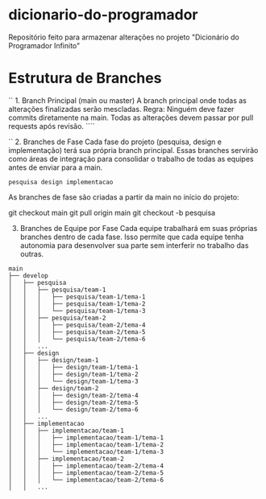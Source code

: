 # dicionario-do-programador
Repositório feito para armazenar alterações no projeto "Dicionário do Programador Infinito"

# Estrutura de Branches
`` 1. Branch Principal (main ou master)
A branch principal onde todas as alterações finalizadas serão mescladas.
Regra: Ninguém deve fazer commits diretamente na main. Todas as alterações devem passar por pull requests após revisão. ````

``
2. Branches de Fase
Cada fase do projeto (pesquisa, design e implementação) terá sua própria branch principal. Essas branches servirão como áreas de integração para consolidar o trabalho de todas as equipes antes de enviar para a main.

``
pesquisa
design
implementacao
``

As branches de fase são criadas a partir da main no início do projeto:

git checkout main
git pull origin main
git checkout -b pesquisa


3. Branches de Equipe por Fase
Cada equipe trabalhará em suas próprias branches dentro de cada fase. Isso permite que cada equipe tenha autonomia para desenvolver sua parte sem interferir no trabalho das outras.

```
main
├── develop
│   ├── pesquisa
│   │   ├── pesquisa/team-1
│   │   │   ├── pesquisa/team-1/tema-1
│   │   │   ├── pesquisa/team-1/tema-2
│   │   │   └── pesquisa/team-1/tema-3
│   │   ├── pesquisa/team-2
│   │   │   ├── pesquisa/team-2/tema-4
│   │   │   ├── pesquisa/team-2/tema-5
│   │   │   └── pesquisa/team-2/tema-6
│   │   ...
│   ├── design
│   │   ├── design/team-1
│   │   │   ├── design/team-1/tema-1
│   │   │   ├── design/team-1/tema-2
│   │   │   └── design/team-1/tema-3
│   │   ├── design/team-2
│   │   │   ├── design/team-2/tema-4
│   │   │   ├── design/team-2/tema-5
│   │   │   └── design/team-2/tema-6
│   │   ...
│   ├── implementacao
│   │   ├── implementacao/team-1
│   │   │   ├── implementacao/team-1/tema-1
│   │   │   ├── implementacao/team-1/tema-2
│   │   │   └── implementacao/team-1/tema-3
│   │   ├── implementacao/team-2
│   │   │   ├── implementacao/team-2/tema-4
│   │   │   ├── implementacao/team-2/tema-5
│   │   │   └── implementacao/team-2/tema-6
│   │   ...
```

````
